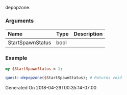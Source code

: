 depopzone.
### Arguments
**Name**|**Type**|**Description**
:---|:---|:---
StartSpawnStatus|bool|

### Example

```perl
my $StartSpawnStatus = 1;

quest::depopzone($StartSpawnStatus); # Returns void
```


Generated On 2018-04-29T00:35:14-07:00